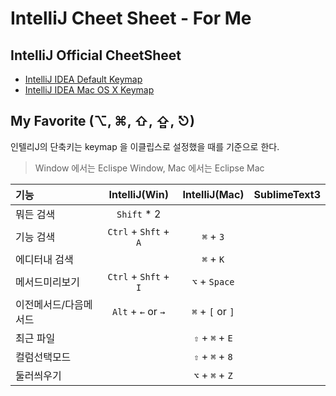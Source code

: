 # IntelliJ Cheet Sheet - For Me

## IntelliJ Official CheetSheet
- [IntelliJ IDEA Default Keymap](https://resources.jetbrains.com/assets/products/intellij-idea/IntelliJIDEA_ReferenceCard.pdf)
- [IntelliJ IDEA Mac OS X Keymap](https://resources.jetbrains.com/assets/products/intellij-idea/IntelliJIDEA_ReferenceCard_mac.pdf)

## My Favorite (⌥, ⌘, ⇧, ⇪, ⎋)
인텔리J의 단축키는 keymap 을 이클립스로 설정했을 때를 기준으로 한다. 
> Window 에서는 Eclispe Window, Mac 에서는 Eclipse Mac

| 기능 | IntelliJ(Win) | IntelliJ(Mac) | SublimeText3 |
|:--------|:--------:|:--------:|:--------:|
|뭐든 검색|`Shift` * 2|||
|기능 검색|`Ctrl` + `Shft` + `A`|`⌘` + `3`||
|에디터내 검색||`⌘` + `K`||
|메서드미리보기|`Ctrl` + `Shft` + `I`|`⌥` + `Space`||
|이전메서드/다음메서드|`Alt` + `←` or `→`|`⌘` + `[` or `]`||
|최근 파일||`⇧` + `⌘` + `E`||
|컬럼선택모드||`⇧` + `⌘` + `8`||
|둘러씌우기||`⌥` + `⌘` + `Z`||
